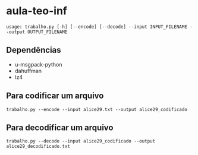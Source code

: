 # aula-teo-inf
```
usage: trabalho.py [-h] [--encode] [--decode] --input INPUT_FILENAME --output OUTPUT_FILENAME
```

## Dependências
- u-msgpack-python
- dahuffman
- lz4
## Para codificar um arquivo
```
trabalho.py --encode --input alice29.txt --output alice29_codificado
```

## Para decodificar um arquivo
```
trabalho.py --decode --input alice29_codificado --output alice29_decodificado.txt
```
